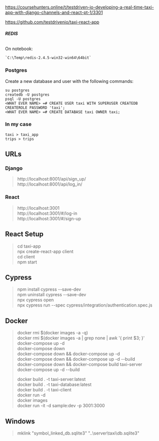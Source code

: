https://coursehunters.online/t/testdriven-io-developing-a-real-time-taxi-app-with-django-channels-and-react-pt-1/3301

https://github.com/testdrivenio/taxi-react-app

###### **REDIS**

On notebook:

    `C:\Temp\redis-2.4.5-win32-win64\64bit`

### Postgres
Create a new database and user with the following commands:

`su postgres` <br />
`createdb -U postgres` <br />
`psql -U postgres` <br />
`<WHAT EVER NAME> =# CREATE USER taxi WITH SUPERUSER CREATEDB CREATEROLE PASSWORD 'taxi';` <br />
`<WHAT EVER NAME> =# CREATE DATABASE taxi OWNER taxi;` <br />

### In my case

`taxi > taxi_app` <br />
`trips > trips` <br />

## URLs

### Django
> http://localhost:8001/api/sign_up/ <br />
> http://localhost:8001/api/log_in/ <br />

### React
> http://localhost:3001 <br />
> http://localhost:3001/#/log-in <br />
> http://localhost:3001/#/sign-up <br />

## React Setup
> cd taxi-app <br />
> npx create-react-app client <br />
> cd client <br />
> npm start <br />


## Cypress
> npm install cypress --save-dev <br />
> npm uninstall cypress --save-dev <br />
> npx cypress open <br />
> npx cypress run --spec cypress/integration/authentication.spec.js <br />

## Docker
> docker rmi $(docker images -a -q) <br />
docker rmi $(docker images -a | grep none | awk '{ print $3; }' <br />
> docker-compose up -d <br />
> docker-compose down <br />
> docker-compose down && docker-compose up -d <br />
> docker-compose down && docker-compose up -d --build <br />
> docker-compose down && docker-compose build taxi-server <br />
> docker-compose up -d --build <br />
>
> docker build . -t taxi-server:latest <br />
> docker build . -t taxi-database:latest <br />
> docker build . -t taxi-client <br />
> docker run -d <br />
> docker images <br />
> docker run -it -d sample:dev -p 3001:3000 <br />

## Windows
> mklink "symbol_linked_db.sqlite3" "..\server\taxi\db.sqlite3" <br />